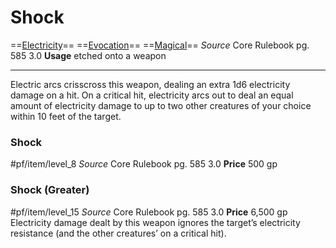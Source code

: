# Shock
==[Electricity](../../../Traits/Electricity.md)== ==[Evocation](../../../Traits/Evocation.md)== ==[Magical](../../../Traits/Magical.md)==
*Source* Core Rulebook pg. 585 3.0
**Usage** etched onto a weapon

---
Electric arcs crisscross this weapon, dealing an extra 1d6 electricity damage on a hit. On a critical hit, electricity arcs out to deal an equal amount of electricity damage to up to two other creatures of your choice within 10 feet of the target.

### Shock
#pf/item/level_8
*Source* Core Rulebook pg. 585 3.0
**Price** 500 gp

### Shock (Greater)
#pf/item/level_15
*Source* Core Rulebook pg. 585 3.0
**Price** 6,500 gp
Electricity damage dealt by this weapon ignores the target’s electricity resistance (and the other creatures’ on a critical hit).